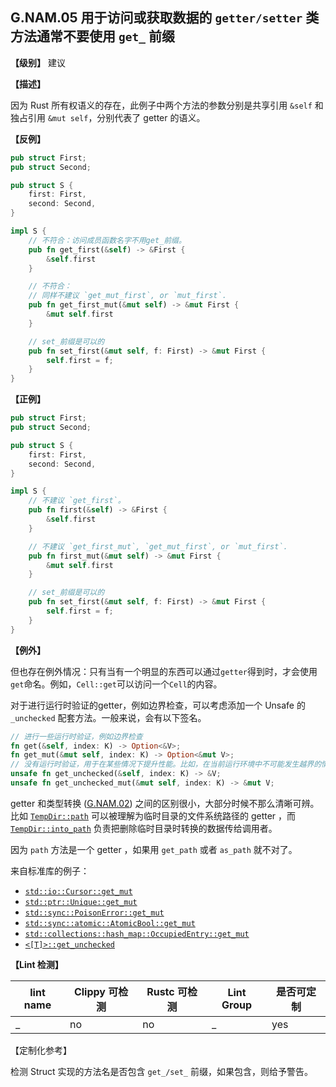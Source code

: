 ## G.NAM.05 用于访问或获取数据的 `getter/setter` 类方法通常不要使用 `get_` 前缀

**【级别】** 建议

**【描述】**

因为 Rust 所有权语义的存在，此例子中两个方法的参数分别是共享引用 `&self` 和 独占引用 `&mut self`，分别代表了 getter 的语义。

**【反例】**


```rust
pub struct First;
pub struct Second;

pub struct S {
    first: First,
    second: Second,
}

impl S {
    // 不符合：访问成员函数名字不用get_前缀。
    pub fn get_first(&self) -> &First {
        &self.first
    }

    // 不符合：
    // 同样不建议 `get_mut_first`, or `mut_first`.
    pub fn get_first_mut(&mut self) -> &mut First {
        &mut self.first
    }

    // set_前缀是可以的
    pub fn set_first(&mut self, f: First) -> &mut First {
        self.first = f;
    }
}
```


**【正例】**

```rust
pub struct First;
pub struct Second;

pub struct S {
    first: First,
    second: Second,
}

impl S {
    // 不建议 `get_first`。
    pub fn first(&self) -> &First {
        &self.first
    }

    // 不建议 `get_first_mut`, `get_mut_first`, or `mut_first`.
    pub fn first_mut(&mut self) -> &mut First {
        &mut self.first
    }

    // set_前缀是可以的
    pub fn set_first(&mut self, f: First) -> &mut First {
        self.first = f;
    }
}
```



**【例外】**

但也存在例外情况：只有当有一个明显的东西可以通过`getter`得到时，才会使用`get`命名。例如，`Cell::get`可以访问一个`Cell`的内容。

对于进行运行时验证的getter，例如边界检查，可以考虑添加一个 Unsafe 的`_unchecked` 配套方法。一般来说，会有以下签名。

```rust
// 进行一些运行时验证，例如边界检查
fn get(&self, index: K) -> Option<&V>;
fn get_mut(&mut self, index: K) -> Option<&mut V>;
// 没有运行时验证，用于在某些情况下提升性能。比如，在当前运行环境中不可能发生越界的情况。
unsafe fn get_unchecked(&self, index: K) -> &V;
unsafe fn get_unchecked_mut(&mut self, index: K) -> &mut V;
```

getter 和类型转换 ([G.NAM.02](./G.NAM.02.md)) 之间的区别很小，大部分时候不那么清晰可辨。比如 [`TempDir::path`](https://docs.rs/tempdir/0.3.7/tempdir/struct.TempDir.html#method.path) 可以被理解为临时目录的文件系统路径的 getter ，而 [`TempDir::into_path`](https://docs.rs/tempdir/0.3.7/tempdir/struct.TempDir.html#method.into_path) 负责把删除临时目录时转换的数据传给调用者。

因为 `path` 方法是一个 getter ，如果用 `get_path` 或者 `as_path` 就不对了。

[`TempDir::path`]: https://docs.rs/tempdir/0.3.7/tempdir/struct.TempDir.html#method.path
[`TempDir::into_path`]: https://docs.rs/tempdir/0.3.7/tempdir/struct.TempDir.html#method.into_path

来自标准库的例子：

- [`std::io::Cursor::get_mut`](https://doc.rust-lang.org/std/io/struct.Cursor.html#method.get_mut)
- [`std::ptr::Unique::get_mut`](https://doc.rust-lang.org/std/ptr/struct.Unique.html#method.get_mut)
- [`std::sync::PoisonError::get_mut`](https://doc.rust-lang.org/std/sync/struct.PoisonError.html#method.get_mut)
- [`std::sync::atomic::AtomicBool::get_mut`](https://doc.rust-lang.org/std/sync/atomic/struct.AtomicBool.html#method.get_mut)
- [`std::collections::hash_map::OccupiedEntry::get_mut`](https://doc.rust-lang.org/std/collections/hash_map/struct.OccupiedEntry.html#method.get_mut)
- [`<[T]>::get_unchecked`](https://doc.rust-lang.org/std/primitive.slice.html#method.get_unchecked)



**【Lint 检测】**

| lint name | Clippy 可检测 | Rustc 可检测 | Lint Group |是否可定制|
| ------ | ---- | --------- | ------ | ------ |
|  _ | no | no | _ | yes |

【定制化参考】

检测 Struct 实现的方法名是否包含 `get_/set_` 前缀，如果包含，则给予警告。 